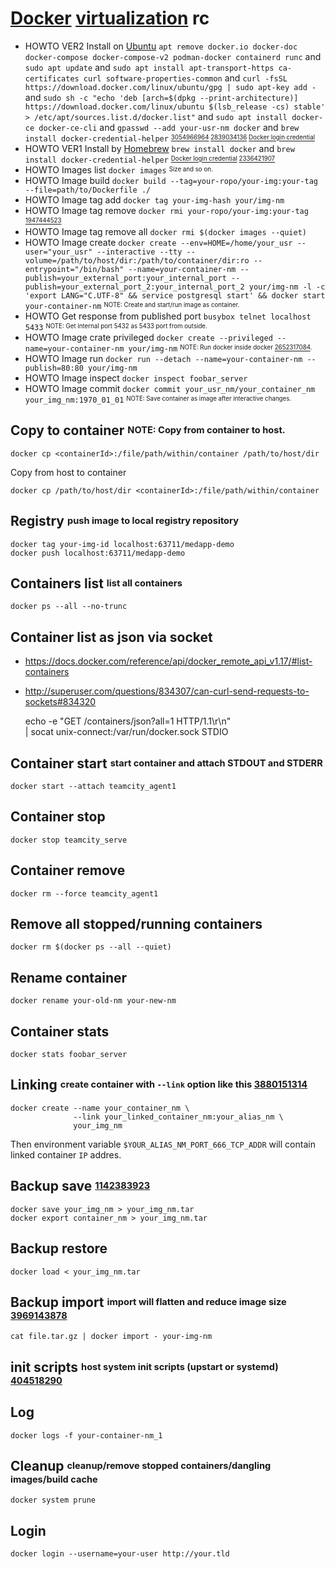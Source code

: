 # [Docker][] [virtualization][vz] rc

[docker]: https://github.com/docker
[vz]: https://en.wikipedia.org/wiki/OS-level_virtualization

* HOWTO VER2 Install on [Ubuntu][] `apt remove docker.io docker-doc docker-compose docker-compose-v2 podman-docker containerd runc` and `sudo apt update` and `sudo apt install apt-transport-https ca-certificates curl software-properties-common` and `curl -fsSL https://download.docker.com/linux/ubuntu/gpg | sudo apt-key add -` and `sudo sh -c "echo 'deb [arch=$(dpkg --print-architecture)] https://download.docker.com/linux/ubuntu $(lsb_release -cs) stable' > /etc/apt/sources.list.d/docker.list"` and `sudo apt install docker-ce docker-ce-cli` and `gpasswd --add your-usr-nm docker` and `brew install docker-credential-helper` <sup><sub>[3054966964][] [2839034136][] [Docker login credential][3590212040]</sub></sup>
* HOWTO VER1 Install by [Homebrew][] `brew install docker` and `brew install docker-credential-helper` <sup><sub>[Docker login credential][3590212040] [2336421907][]</sub></sup>
* HOWTO Images list `docker images` <sup><sub>Size and so on.</sub></sup>
* HOWTO Image build `docker build --tag=your-ropo/your-img:your-tag --file=path/to/Dockerfile ./`
* HOWTO Image tag add `docker tag your-img-hash your/img-nm`
* HOWTO Image tag remove `docker rmi your-ropo/your-img:your-tag` <sup><sub>[1947444523][]</sub></sup>
* HOWTO Image tag remove all `docker rmi $(docker images --quiet)`
* HOWTO Image create `docker create --env=HOME=/home/your_usr --user="your_usr" --interactive --tty --volume=/path/to/host/dir:/path/to/container/dir:ro --entrypoint="/bin/bash" --name=your-container-nm --publish=your_external_port:your_internal_port --publish=your_external_port_2:your_internal_port_2 your/img-nm -l -c 'export LANG="C.UTF-8" && service postgresql start' && docker start your-container-nm` <sup><sub>NOTE: Create and start/run image as container.</sub></sup>
* HOWTO Get response from published port `busybox telnet localhost 5433` <sup><sub>NOTE: Get internal port 5432 as 5433 port from outside.</sub></sup>
* HOWTO Image crate privileged `docker create --privileged --name=your-container-nm your/img-nm` <sup><sub>NOTE: Run docker inside docker [2652317084][].</sub></sup>
* HOWTO Image run `docker run --detach --name=your-container-nm --publish=80:80 your/img-nm`
* HOWTO Image inspect `docker inspect foobar_server`
* HOWTO Image commit `docker commit your_usr_nm/your_container_nm your_img_nm:1970_01_01` <sup><sub>NOTE: Save container as image after interactive changes.</sub></sup>

[homebrew]: https://github.com/homebrew/brew
[ubuntu]: https://github.com/ubuntu
[1947444523]: https://serverfault.com/questions/703344/how-to-remove-an-image-tag-in-docker-without-removing-the-image-itself#703352
[2336421907]: https://stackoverflow.com/questions/67642620/docker-credential-desktop-not-installed-or-not-available-in-path#72888813
[2652317084]: https://docs.docker.com/reference/commandline/cli/#create
[2839034136]: https://docs.docker.com/engine/install/ubuntu "Official instruction from the Docker Inc of install Docker Engine on Ubuntu."
[3054966964]: https://linuxtuto.com/how-to-install-docker-on-ubuntu-24-04
[3590212040]: https://github.com/docker/docker-credential-helpers "Docker login credential"

## Copy to container <sup><sub>NOTE: Copy from container to host.</sub></sup>

    docker cp <containerId>:/file/path/within/container /path/to/host/dir

Copy from host to container

    docker cp /path/to/host/dir <containerId>:/file/path/within/container

## Registry <sup><sub>push image to local registry repository</sub></sup>

    docker tag your-img-id localhost:63711/medapp-demo
    docker push localhost:63711/medapp-demo

## Containers list <sup><sub>list all containers</sub></sup>

    docker ps --all --no-trunc

## Container list as json via socket

* <https://docs.docker.com/reference/api/docker_remote_api_v1.17/#list-containers>
* <http://superuser.com/questions/834307/can-curl-send-requests-to-sockets#834320>

    echo -e "GET /containers/json?all=1 HTTP/1.1\r\n" \
      | socat unix-connect:/var/run/docker.sock STDIO

## Container start <sup><sub>start container and attach STDOUT and STDERR</sub></sup>

    docker start --attach teamcity_agent1

## Container stop

    docker stop teamcity_serve

## Container remove

    docker rm --force teamcity_agent1

## Remove all  stopped/running containers

    docker rm $(docker ps --all --quiet)

## Rename container

    docker rename your-old-nm your-new-nm

## Container stats

    docker stats foobar_server

## Linking <sup><sub>create container with `--link` option like this [3880151314][]</sub></sup>

    docker create --name your_container_nm \
                  --link your_linked_container_nm:your_alias_nm \
                  your_img_nm

Then environment variable `$YOUR_ALIAS_NM_PORT_666_TCP_ADDR`
will contain linked container `IP` addres.

[3880151314]: https://docs.docker.com/userguide/dockerlinks/#communication-across-links

## Backup save <sup><sub>[1142383923][]</sub></sup>

    docker save your_img_nm > your_img_nm.tar
    docker export container_nm > your_img_nm.tar

[1142383923]: http://stackoverflow.com/questions/21486004/how-do-i-move-a-docker-containers-image-to-a-persistent-disk#21632989

## Backup restore

    docker load < your_img_nm.tar

## Backup import <sup><sub>import will flatten and reduce image size [3969143878][]</sub></sup>

    cat file.tar.gz | docker import - your-img-nm

[3969143878]: https://www.ctl.io/developers/blog/post/optimizing-docker-images

## init scripts <sup><sub>host system init scripts (upstart or systemd) [404518290][]</sub></sup>

[404518290]: https://docs.docker.com/engine/admin/host_integration/#/examples

## Log

    docker logs -f your-container-nm_1

## Cleanup <sup><sub>cleanup/remove stopped containers/dangling images/build cache</sub></sup>

    docker system prune

## Login

    docker login --username=your-user http://your.tld
